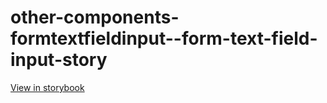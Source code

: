 # other-components-formtextfieldinput--form-text-field-input-story

[View in storybook](https://raw.githack.com/Independent-Digital-News-and-Media-Ltd/indy-pwamp-sb/PR-2086-sb/index.html?path=/story/other-components-formtextfieldinput--form-text-field-input-story)